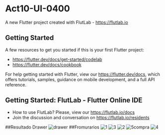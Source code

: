 # Act10-UI-0400

A new Flutter project created with FlutLab - https://flutlab.io

## Getting Started

A few resources to get you started if this is your first Flutter project:

- https://flutter.dev/docs/get-started/codelab
- https://flutter.dev/docs/cookbook

For help getting started with Flutter, view our
https://flutter.dev/docs, which offers tutorials,
samples, guidance on mobile development, and a full API reference.

## Getting Started: FlutLab - Flutter Online IDE

- How to use FlutLab? Please, view our https://flutlab.io/docs
- Join the discussion and conversation on https://flutlab.io/residents

##Resultado Drawer
![drawer](https://github.com/VegaTapiaGemaKarina/A10-Formulatios-0400/assets/144732543/69b21887-56e4-46e3-aea3-45363d3213e0)
##Fromurarios
![1](https://github.com/VegaTapiaGemaKarina/A10-Formulatios-0400/assets/144732543/34c762f0-e78d-4c41-b48d-1415987c1585)
![3](https://github.com/VegaTapiaGemaKarina/A10-Formulatios-0400/assets/144732543/3c18d318-3a88-4cb8-b250-71fd41f69bd2)
![2](https://github.com/VegaTapiaGemaKarina/A10-Formulatios-0400/assets/144732543/6b630877-debb-4614-b91f-d9b06b433b99)
![5compra](https://github.com/VegaTapiaGemaKarina/A10-Formulatios-0400/assets/144732543/2c86ee78-a5db-4e98-b3b9-aea0356aa2e6)
![4](https://github.com/VegaTapiaGemaKarina/A10-Formulatios-0400/assets/144732543/945481e2-bc37-433c-adbb-95d32615d972)


